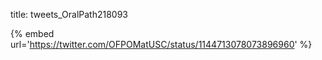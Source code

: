 title: tweets_OralPath218093

{% embed url='https://twitter.com/OFPOMatUSC/status/1144713078073896960' %}
